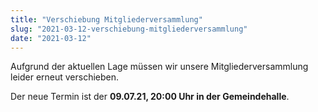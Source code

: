 ```yaml
---
title: "Verschiebung Mitgliederversammlung"
slug: "2021-03-12-verschiebung-mitgliederversammlung"
date: "2021-03-12"
---
```

Aufgrund der aktuellen Lage müssen wir unsere Mitgliederversammlung leider erneut verschieben.


Der neue Termin ist der **09.07.21, 20:00 Uhr in der Gemeindehalle**.
